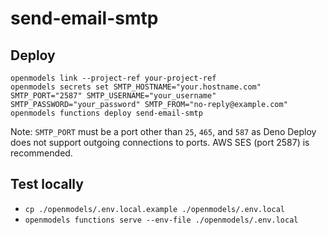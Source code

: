 # send-email-smtp

## Deploy

```
openmodels link --project-ref your-project-ref
openmodels secrets set SMTP_HOSTNAME="your.hostname.com" SMTP_PORT="2587" SMTP_USERNAME="your_username" SMTP_PASSWORD="your_password" SMTP_FROM="no-reply@example.com"
openmodels functions deploy send-email-smtp
```

Note: `SMTP_PORT` must be a port other than `25`, `465`, and `587` as Deno Deploy does not support outgoing connections to ports. AWS SES (port 2587) is recommended.

## Test locally

- `cp ./openmodels/.env.local.example ./openmodels/.env.local`
- `openmodels functions serve --env-file ./openmodels/.env.local`
